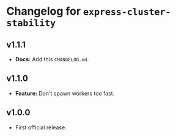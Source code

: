 # Changelog for `express-cluster-stability`

## v1.1.1

  * **Docs:** Add this `CHANGELOG.md`.

## v1.1.0

  * **Feature:** Don't spawn workers too fast. 

## v1.0.0

  * First official release.

